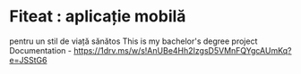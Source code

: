 # Fiteat : aplicație mobilă
pentru un stil de viață sănătos
This is my bachelor's degree project <br/>
Documentation - https://1drv.ms/w/s!AnUBe4Hh2IzgsD5VMnFQYgcAUmKq?e=JSStG6
